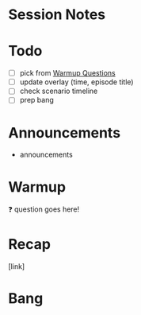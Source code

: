 # Session Notes

# Todo

- [ ]  pick from [Warmup Questions](../%F0%9F%A7%B0%20Toolbox/%E2%9D%93%20Warmup%20Questions.md)
- [ ]  update overlay (time, episode title)
- [ ]  check scenario timeline
- [ ]  prep bang

# Announcements

- announcements

# Warmup

<aside>
❓ question goes here!

</aside>

# Recap

[link]

# Bang